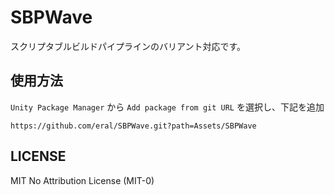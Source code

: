 # SBPWave
スクリプタブルビルドパイプラインのバリアント対応です。



## 使用方法
`Unity Package Manager` から `Add package from git URL` を選択し、下記を追加
```
https://github.com/eral/SBPWave.git?path=Assets/SBPWave
```



## LICENSE
MIT No Attribution License (MIT-0)




